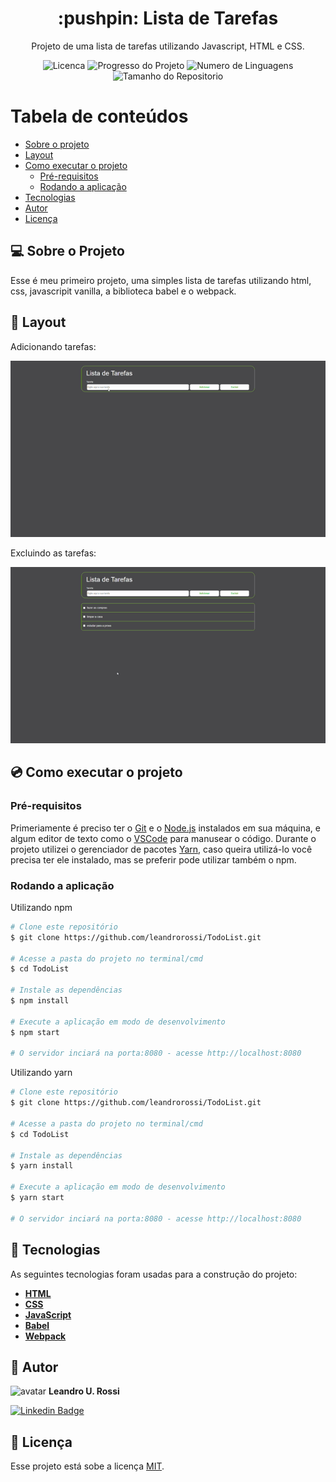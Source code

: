 <h1 align="center"> :pushpin: Lista de Tarefas</h1>
<p align="center">Projeto de uma lista de tarefas utilizando Javascript, HTML e CSS.</p>

<p align="center">
  <img alt="Licenca" src="https://img.shields.io/static/v1?label=licenca&message=MIT&color=brightgreen1&style=for-the-badge"/>
  <img alt="Progresso do Projeto" src="https://img.shields.io/static/v1?label=progresso&message=Concluido&color=brightgreen1&style=for-the-badge"/>
  <img alt ="Numero de Linguagens" src="https://img.shields.io/static/v1?label=linguagens&message=3&color=brightgreen1&style=for-the-badge"/>
  <img alt="Tamanho do Repositorio" src="https://img.shields.io/static/v1?label=tamanho-do-repo&message=1.44MB&color=blue&style=for-the-badge"/>
</p>

Tabela de conteúdos
=================
<!--ts-->
   * [Sobre o projeto](#-sobre-o-projeto)
   * [Layout](#-layout)
   * [Como executar o projeto](#-como-executar-o-projeto)
     * [Pré-requisitos](#pré-requisitos)
     * [Rodando a aplicação](#user-content--rodando-a-aplicação)
   * [Tecnologias](#-tecnologias)
   * [Autor](#-autor)
   * [Licença](#user-content--licença)
<!--te-->

## :computer: Sobre o Projeto

Esse é meu primeiro projeto, uma simples lista de tarefas utilizando html, css, javascripit vanilla, a biblioteca babel e o webpack.

## :art: Layout

Adicionando tarefas:

<p align="left">
  <img alt="Adicionando" title="#Adicionando" src="./assets/adicionar.gif" width="600px">
</p>

Excluindo as tarefas:

<p align="left">
  <img alt="Excluindo" title="#Excluindo" src="./assets/excluir.gif" width="600px">
</p>

## :cd: Como executar o projeto

### Pré-requisitos

Primeriamente é preciso ter o [Git](https://git-scm.com) e o [Node.js](https://nodejs.org/en/) instalados em sua máquina, e algum editor de texto como o 
[VSCode](https://code.visualstudio.com/) para manusear o código. Durante o projeto utilizei o gerenciador de pacotes 
[Yarn](https://yarnpkg.com), caso queira utilizá-lo você precisa ter ele instalado, mas se preferir pode utilizar também o npm.

### Rodando a aplicação

Utilizando npm

```bash
# Clone este repositório
$ git clone https://github.com/leandrorossi/TodoList.git

# Acesse a pasta do projeto no terminal/cmd
$ cd TodoList

# Instale as dependências
$ npm install

# Execute a aplicação em modo de desenvolvimento
$ npm start

# O servidor inciará na porta:8080 - acesse http://localhost:8080
```

Utilizando yarn

```bash
# Clone este repositório
$ git clone https://github.com/leandrorossi/TodoList.git

# Acesse a pasta do projeto no terminal/cmd
$ cd TodoList

# Instale as dependências
$ yarn install

# Execute a aplicação em modo de desenvolvimento
$ yarn start

# O servidor inciará na porta:8080 - acesse http://localhost:8080
```

## :toolbox: Tecnologias

As seguintes tecnologias foram usadas para a construção do projeto:

- **[HTML](https://developer.mozilla.org/pt-BR/docs/Web/HTML)**
- **[CSS](https://developer.mozilla.org/pt-BR/docs/Web/CSS)**
- **[JavaScript](https://developer.mozilla.org/pt-BR/docs/Web/JavaScript)**
- **[Babel](https://babeljs.io/)**
- **[Webpack](https://webpack.js.org/)**

## :bust_in_silhouette: Autor

<img src="https://avatars2.githubusercontent.com/u/65093597?s=60&v=4" width="100px;" alt="avatar"/>
<b>Leandro U. Rossi</b>

 [![Linkedin Badge](https://img.shields.io/badge/-Leandro-blue?style=flat-square&logo=Linkedin&logoColor=white&link=https://www.linkedin.com/in/leandro-rossi-4769ab1a6/)](https://www.linkedin.com/in/leandro-rossi-4769ab1a6/)


## :memo: Licença

Esse projeto está sobe a licença [MIT](./LICENSE).
